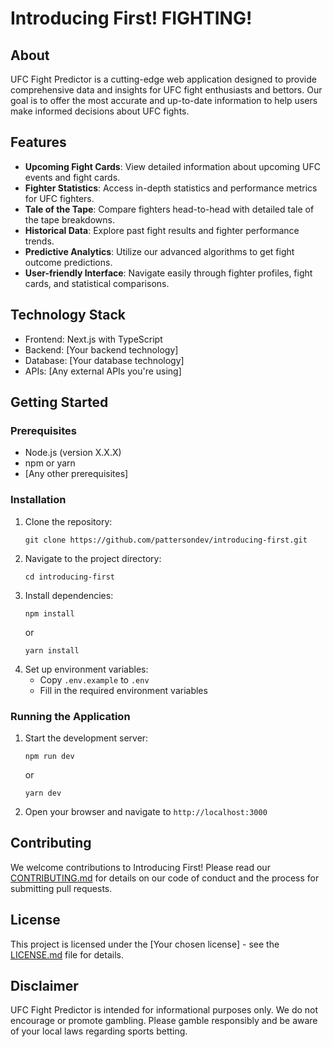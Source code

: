 # Introducing First! FIGHTING!

## About

UFC Fight Predictor is a cutting-edge web application designed to provide comprehensive data and insights for UFC fight enthusiasts and bettors. Our goal is to offer the most accurate and up-to-date information to help users make informed decisions about UFC fights.

## Features

- **Upcoming Fight Cards**: View detailed information about upcoming UFC events and fight cards.
- **Fighter Statistics**: Access in-depth statistics and performance metrics for UFC fighters.
- **Tale of the Tape**: Compare fighters head-to-head with detailed tale of the tape breakdowns.
- **Historical Data**: Explore past fight results and fighter performance trends.
- **Predictive Analytics**: Utilize our advanced algorithms to get fight outcome predictions.
- **User-friendly Interface**: Navigate easily through fighter profiles, fight cards, and statistical comparisons.

## Technology Stack

- Frontend: Next.js with TypeScript
- Backend: [Your backend technology]
- Database: [Your database technology]
- APIs: [Any external APIs you're using]

## Getting Started

### Prerequisites

- Node.js (version X.X.X)
- npm or yarn
- [Any other prerequisites]

### Installation

1. Clone the repository:
   ```
   git clone https://github.com/pattersondev/introducing-first.git
   ```
2. Navigate to the project directory:
   ```
   cd introducing-first
   ```
3. Install dependencies:
   ```
   npm install
   ```
   or
   ```
   yarn install
   ```
4. Set up environment variables:
   - Copy `.env.example` to `.env`
   - Fill in the required environment variables

### Running the Application

1. Start the development server:
   ```
   npm run dev
   ```
   or
   ```
   yarn dev
   ```
2. Open your browser and navigate to `http://localhost:3000`

## Contributing

We welcome contributions to Introducing First! Please read our [CONTRIBUTING.md](CONTRIBUTING.md) for details on our code of conduct and the process for submitting pull requests.

## License

This project is licensed under the [Your chosen license] - see the [LICENSE.md](LICENSE.md) file for details.

## Disclaimer

UFC Fight Predictor is intended for informational purposes only. We do not encourage or promote gambling. Please gamble responsibly and be aware of your local laws regarding sports betting.

